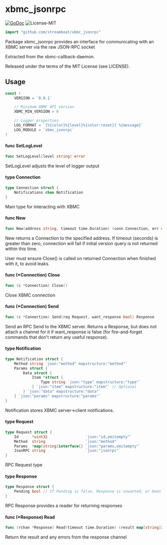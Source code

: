 # xbmc_jsonrpc
[![GoDoc](https://godoc.org/github.com/streamboat/xbmc_jsonrpc?status.svg)](http://godoc.org/github.com/streamboat/xbmc_jsonrpc) ![License-MIT](http://img.shields.io/badge/license-MIT-red.svg)

```go
import "github.com/streamboat/xbmc_jsonrpc"
```

Package xbmc_jsonrpc provides an interface for communicating with an XBMC server
via the raw JSON-RPC socket

Extracted from the xbmc-callback-daemon.

Released under the terms of the MIT License (see LICENSE).

## Usage

```go
const (
	VERSION = `0.0.1`

	// Minimum XBMC API version
	XBMC_MIN_VERSION = 6

	// Logger properties
	LOG_FORMAT = `[%{color}%{level}%{color:reset}] %{message}`
	LOG_MODULE = `xbmc_jsonrpc`
)
```

#### func  SetLogLevel

```go
func SetLogLevel(level string) error
```
SetLogLevel adjusts the level of logger output

#### type Connection

```go
type Connection struct {
	Notifications chan Notification
}
```

Main type for interacting with XBMC

#### func  New

```go
func New(address string, timeout time.Duration) (conn Connection, err error)
```
New returns a Connection to the specified address. If timeout (seconds) is
greater than zero, connection will fail if initial version query is not returned
within this time.

User must ensure Close() is called on returned Connection when finished with it,
to avoid leaks.

#### func (*Connection) Close

```go
func (c *Connection) Close()
```
Close XBMC connection

#### func (*Connection) Send

```go
func (c *Connection) Send(req Request, want_response bool) Response
```
Send an RPC Send to the XBMC server. Returns a Response, but does not attach a
channel for it if want_response is false (for fire-and-forget commands that
don't return any useful response).

#### type Notification

```go
type Notification struct {
	Method string `json:"method" mapstructure:"method"`
	Params struct {
		Data struct {
			Item *struct {
				Type string `json:"type" mapstructure:"type"`
			} `json:"item" mapstructure:"item"` // Optional
		} `json:"data" mapstructure:"data"`
	} `json:"params" mapstructure:"params"`
}
```

Notification stores XBMC server->client notifications.

#### type Request

```go
type Request struct {
	Id      *uint32                 `json:"id,omitempty"`
	Method  string                  `json:"method"`
	Params  *map[string]interface{} `json:"params,omitempty"`
	JsonRPC string                  `json:"jsonrpc"`
}
```

RPC Request type

#### type Response

```go
type Response struct {
	Pending bool // If Pending is false, Response is unwanted, or been consumed
}
```

RPC Response provides a reader for returning responses

#### func (*Response) Read

```go
func (rchan *Response) Read(timeout time.Duration) (result map[string]interface{}, err error)
```
Return the result and any errors from the response channel
